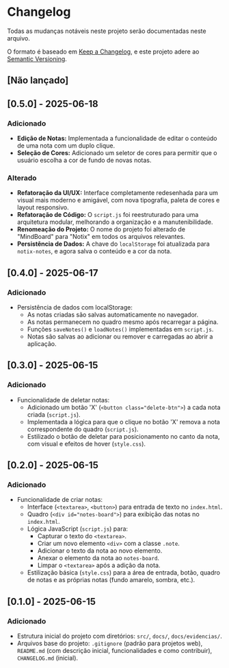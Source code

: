 # Changelog

Todas as mudanças notáveis neste projeto serão documentadas neste arquivo.

O formato é baseado em [Keep a Changelog](https://keepachangelog.com/pt-BR/1.0.0/),
e este projeto adere ao [Semantic Versioning](https://semver.org/spec/v2.0.0.html).

## [Não lançado]

## [0.5.0] - 2025-06-18

### Adicionado
- **Edição de Notas:** Implementada a funcionalidade de editar o conteúdo de uma nota com um duplo clique.
- **Seleção de Cores:** Adicionado um seletor de cores para permitir que o usuário escolha a cor de fundo de novas notas.

### Alterado
- **Refatoração da UI/UX:** Interface completamente redesenhada para um visual mais moderno e amigável, com nova tipografia, paleta de cores e layout responsivo.
- **Refatoração de Código:** O `script.js` foi reestruturado para uma arquitetura modular, melhorando a organização e a manutenibilidade.
- **Renomeação do Projeto:** O nome do projeto foi alterado de "MindBoard" para "Notix" em todos os arquivos relevantes.
- **Persistência de Dados:** A chave do `localStorage` foi atualizada para `notix-notes`, e agora salva o conteúdo e a cor da nota.

## [0.4.0] - 2025-06-17

### Adicionado
- Persistência de dados com localStorage:
    - As notas criadas são salvas automaticamente no navegador.
    - As notas permanecem no quadro mesmo após recarregar a página.
    - Funções `saveNotes()` e `loadNotes()` implementadas em `script.js`.
    - Notas são salvas ao adicionar ou remover e carregadas ao abrir a aplicação.

## [0.3.0] - 2025-06-15

### Adicionado
- Funcionalidade de deletar notas:
    - Adicionado um botão 'X' (`<button class="delete-btn">`) a cada nota criada (`script.js`).
    - Implementada a lógica para que o clique no botão 'X' remova a nota correspondente do quadro (`script.js`).
    - Estilizado o botão de deletar para posicionamento no canto da nota, com visual e efeitos de hover (`style.css`).

## [0.2.0] - 2025-06-15

### Adicionado
- Funcionalidade de criar notas:
    - Interface (`<textarea>`, `<button>`) para entrada de texto no `index.html`.
    - Quadro (`<div id="notes-board">`) para exibição das notas no `index.html`.
    - Lógica JavaScript (`script.js`) para:
        - Capturar o texto do `<textarea>`.
        - Criar um novo elemento `<div>` com a classe `.note`.
        - Adicionar o texto da nota ao novo elemento.
        - Anexar o elemento da nota ao `notes-board`.
        - Limpar o `<textarea>` após a adição da nota.
    - Estilização básica (`style.css`) para a área de entrada, botão, quadro de notas e as próprias notas (fundo amarelo, sombra, etc.).

## [0.1.0] - 2025-06-15

### Adicionado
- Estrutura inicial do projeto com diretórios: `src/`, `docs/`, `docs/evidencias/`.
- Arquivos base do projeto: `.gitignore` (padrão para projetos web), `README.md` (com descrição inicial, funcionalidades e como contribuir), `CHANGELOG.md` (inicial).

